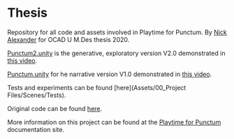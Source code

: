 # Thesis
 Repository for all code and assets involved in Playtime for Punctum.
 By [Nick Alexander](https://www.nickalexander.ca) for OCAD U M.Des thesis 2020.
 
 [Punctum2.unity](https://github.com/npyalex/Thesis/blob/master/Assets/00_Project%20Files/Scenes/Punctum2.unity) is the  generative, exploratory version V2.0 demonstrated in [this video](https://vimeo.com/401220901).
 
 [Punctum.unity](https://github.com/npyalex/Thesis/blob/master/Assets/00_Project%20Files/Scenes/Punctum.unity) for he narrative version V1.0 demonstrated in [this video](https://www.youtube.com/watch?v=f31TC1WDgpw).
 
 Tests and experiments can be found [here](Assets/00_Project Files/Scenes/Tests).
 
 Original code can be found [here](https://github.com/npyalex/Thesis/tree/master/Assets/00_Project%20Files/Scripts).
 
 More information on this project can be found at the [Playtime for Punctum](https://playtime-for-punctum.format.com) documentation site.
